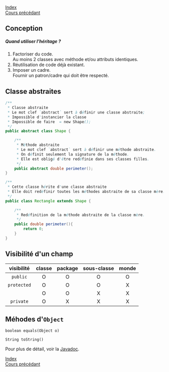 [Index](./index.md)  
[Cours précédant](./cours_4.md)

## Conception

##### Quand utiliser l'héritage ?

1. Factoriser du code.  
Au moins 2 classes avec méthode et/ou attributs identiques.
2. Réutilisation de code déjà existant.  
3. Imposer un cadre.  
Fournir un patron/cadre qui doit être respecté.

## Classe abstraites

```java
/**
 * Classe abstraite
 * Le mot clef `abstract` sert à définir une classe abstraite;
 * Impossible d'instancier la classe
 * Impossible de faire  = new Shape();
 */
public abstract class Shape {

	/**
	 * Méthode abstraite
	 * Le mot clef `abstract` sert à définir une méthode abstraite.
	 * On définit seulement la signature de la méthode.
	 * Elle est obligé d'être redéfinie dans ses classes filles.
	 */
	public abstract double perimeter();
}

/**
 * Cette classe hérite d'une classe abstraite
 * Elle doit redéfinir toutes les méthodes abstraite de sa classe mère.
 */
public class Rectangle extends Shape {

	/**
	 * Redéfinition de la méthode abstraite de la classe mère.
	 */
	public double perimeter(){
		return 0;
	}
}
```

## Visibilité d'un champ

|visibilité |classe|package|sous-classe|monde|
|:---------:|:----:|:-----:|:---------:|:---:|
| `public`  |  O   |   O   |     O     |  O  |
|`protected`|  O   |   O   |     O     |  X  |
|   `  `    |  O   |   O   |     X     |  X  |
| `private` |  O   |   X   |     X     |  X  |

## Méhodes d'`Object`

`boolean equals(Object o)`

`String toString()`

Pour plus de détail, voir la [Javadoc](https://docs.oracle.com/javase/8/docs/api/java/lang/Object.html).






[Index](./index.md)  
[Cours précédant](./cours_4.md)
